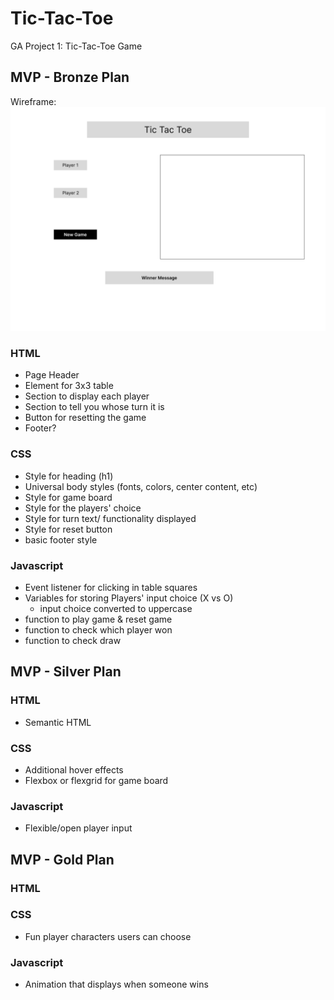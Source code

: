 # Tic-Tac-Toe
GA Project 1: Tic-Tac-Toe Game

## MVP - Bronze Plan
Wireframe:
![](https://github.com/rjehrlich/tic-tac-toe/blob/88593425626fd908b1cd9da7a1bf89e678eca3bf/images/Frame%201.png)
### HTML
* Page Header
* Element for 3x3 table
* Section to display each player
* Section to tell you whose turn it is
* Button for resetting the game
* Footer? 
### CSS
* Style for heading (h1)
* Universal body styles (fonts, colors, center content, etc)
* Style for game board
* Style for the players' choice
* Style for turn text/ functionality displayed
* Style for reset button
* basic footer style
### Javascript
* Event listener for clicking in table squares
* Variables for storing Players' input choice (X vs O)
  * input choice converted to uppercase
* function to play game & reset game
* function to check which player won
* function to check draw

## MVP - Silver Plan
### HTML
* Semantic HTML
### CSS
* Additional hover effects
* Flexbox or flexgrid for game board
### Javascript
* Flexible/open player input

## MVP - Gold Plan
### HTML
### CSS
* Fun player characters users can choose
### Javascript
* Animation that displays when someone wins
